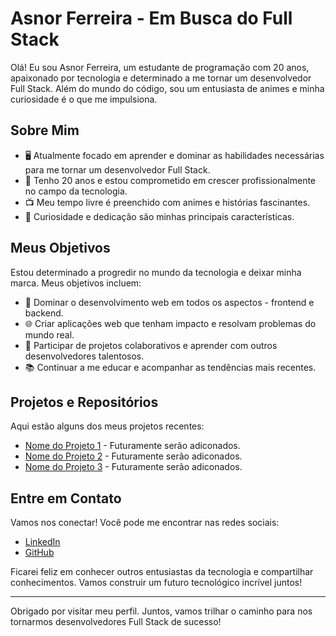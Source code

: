 # Asnor Ferreira - Em Busca do Full Stack

Olá! Eu sou Asnor Ferreira, um estudante de programação com 20 anos, apaixonado por tecnologia e determinado a me tornar um desenvolvedor Full Stack. Além do mundo do código, sou um entusiasta de animes e minha curiosidade é o que me impulsiona.

## Sobre Mim

- 🖥️ Atualmente focado em aprender e dominar as habilidades necessárias para me tornar um desenvolvedor Full Stack.
- 🎉 Tenho 20 anos e estou comprometido em crescer profissionalmente no campo da tecnologia.
- 📺 Meu tempo livre é preenchido com animes e histórias fascinantes.
- 🧐 Curiosidade e dedicação são minhas principais características.

## Meus Objetivos

Estou determinado a progredir no mundo da tecnologia e deixar minha marca. Meus objetivos incluem:

- 🚀 Dominar o desenvolvimento web em todos os aspectos - frontend e backend.
- 🌐 Criar aplicações web que tenham impacto e resolvam problemas do mundo real.
- 🔄 Participar de projetos colaborativos e aprender com outros desenvolvedores talentosos.
- 📚 Continuar a me educar e acompanhar as tendências mais recentes.

## Projetos e Repositórios

Aqui estão alguns dos meus projetos recentes:

- [Nome do Projeto 1](link_do_projeto1) - Futuramente serão adiconados.
- [Nome do Projeto 2](link_do_projeto2) - Futuramente serão adiconados.
- [Nome do Projeto 3](link_do_projeto3) - Futuramente serão adiconados.

## Entre em Contato

Vamos nos conectar! Você pode me encontrar nas redes sociais:

- [LinkedIn](https://www.linkedin.com/in/asnor-ferreira-3a141a219)
- [GitHub](https://github.com/asnorferreira?tab=repositories)

Ficarei feliz em conhecer outros entusiastas da tecnologia e compartilhar conhecimentos. Vamos construir um futuro tecnológico incrível juntos!

---

Obrigado por visitar meu perfil. Juntos, vamos trilhar o caminho para nos tornarmos desenvolvedores Full Stack de sucesso!
